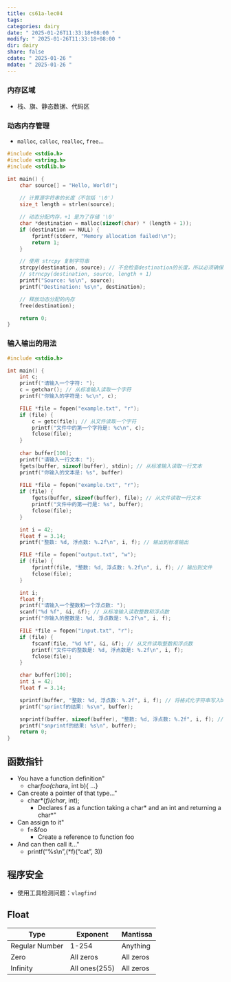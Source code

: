 ```yaml
---
title: cs61a-lec04
tags: 
categories: dairy
date: " 2025-01-26T11:33:18+08:00 "
modify: " 2025-01-26T11:33:18+08:00 "
dir: dairy
share: false
cdate: " 2025-01-26 "
mdate: " 2025-01-26 "
---
```


### 内存区域

- 栈、旗、静态数据、代码区

### 动态内存管理

- `malloc`, `calloc`, `realloc`, `free`...

```c
#include <stdio.h>
#include <string.h>
#include <stdlib.h>

int main() {
    char source[] = "Hello, World!";
    
    // 计算源字符串的长度（不包括 '\0'）
    size_t length = strlen(source);

    // 动态分配内存，+1 是为了存储 '\0'
    char *destination = malloc(sizeof(char) * (length + 1));
    if (destination == NULL) {
        fprintf(stderr, "Memory allocation failed!\n");
        return 1;
    }

    // 使用 strcpy 复制字符串
    strcpy(destination, source); // 不会检查destination的长度，所以必须确保有足够的长度
    // strncpy(destination, source, length + 1) 
    printf("Source: %s\n", source);
    printf("Destination: %s\n", destination);

    // 释放动态分配的内存
    free(destination);

    return 0;
}
```

### 输入输出的用法

```c
#include <stdio.h>

int main() {
    int c;
    printf("请输入一个字符: ");
    c = getchar(); // 从标准输入读取一个字符
    printf("你输入的字符是: %c\n", c);

    FILE *file = fopen("example.txt", "r");
    if (file) {
        c = getc(file); // 从文件读取一个字符
        printf("文件中的第一个字符是: %c\n", c);
        fclose(file);
    }
	
	char buffer[100];
    printf("请输入一行文本: ");
    fgets(buffer, sizeof(buffer), stdin); // 从标准输入读取一行文本
    printf("你输入的文本是: %s", buffer)
    
    FILE *file = fopen("example.txt", "r");
    if (file) {
        fgets(buffer, sizeof(buffer), file); // 从文件读取一行文本
        printf("文件中的第一行是: %s", buffer);
        fclose(file);
    }

	int i = 42;
    float f = 3.14;
    printf("整数: %d, 浮点数: %.2f\n", i, f); // 输出到标准输出

    FILE *file = fopen("output.txt", "w");
    if (file) {
        fprintf(file, "整数: %d, 浮点数: %.2f\n", i, f); // 输出到文件
        fclose(file);
    }

    int i;
    float f;
    printf("请输入一个整数和一个浮点数: ");
    scanf("%d %f", &i, &f); // 从标准输入读取整数和浮点数
    printf("你输入的整数是: %d, 浮点数是: %.2f\n", i, f);

    FILE *file = fopen("input.txt", "r");
    if (file) {
        fscanf(file, "%d %f", &i, &f); // 从文件读取整数和浮点数
        printf("文件中的整数是: %d, 浮点数是: %.2f\n", i, f);
        fclose(file);
    }

    char buffer[100];
    int i = 42;
    float f = 3.14;

    sprintf(buffer, "整数: %d, 浮点数: %.2f", i, f); // 将格式化字符串写入buffer
    printf("sprintf的结果: %s\n", buffer);

    snprintf(buffer, sizeof(buffer), "整数: %d, 浮点数: %.2f", i, f); // 安全地写入buffer
    printf("snprintf的结果: %s\n", buffer);
    return 0;
}
```

## 函数指针

- You have a function definition"
	- char*foo(char*a, int b){ …}
- Can create a pointer of that type…"
	- char*(*f)(char*, int);
		- Declares f as a function taking a char* and an int and returning a char*"
- Can assign to it"
	- f=&foo
		- Create a reference to function foo
- And can then call it..."
	- printf(“%s\n”,(*f)(“cat”, 3))
## 程序安全

- 使用工具检测问题：`vlagfind`

## Float
| Type           | Exponent      | Mantissa  |
| -------------- | ------------- | --------- |
| Regular Number | 1-254         | Anything  |
| Zero           | All zeros     | All zeros |
| Infinity       | All ones(255) | All zeros |



